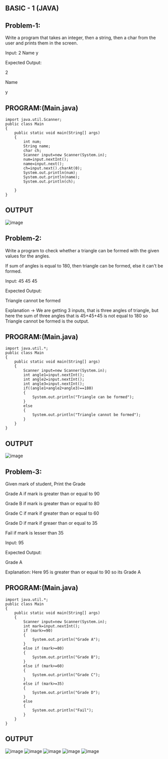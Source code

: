 ## BASIC - 1 (JAVA)
## Problem-1:
Write a program that takes an integer, then a string, then a char from the user and prints them in the screen.

Input:  2 Name y

Expected Output:

2

Name

y

## PROGRAM:(Main.java)
```
import java.util.Scanner;
public class Main
{
    public static void main(String[] args)
    {
        int num;
        String name;
        char ch;
        Scanner input=new Scanner(System.in);
        num=input.nextInt();
        name=input.next();
        ch=input.next().charAt(0);
        System.out.println(num);
        System.out.println(name);
        System.out.println(ch);

    }
}
```

## OUTPUT
![image](https://github.com/user-attachments/assets/c9d58f12-d25a-4f6d-a62a-9ab1b785e555)

## Problem-2:
Write a program to check whether a triangle can be formed with the given values for the angles.

If sum of angles is equal to 180, then triangle can be formed, else it can't be formed.

Input: 45 45 45

Expected Output: 

Triangle cannot be formed

Explanation -> We are getting 3 inputs, that is three angles of triangle, but here the sum of three angles that is 45+45+45 is not equal to 180 so Triangle cannot be formed is the output.

## PROGRAM:(Main.java)
```
import java.util.*;
public class Main
{
    public static void main(String[] args)
    {
        Scanner input=new Scanner(System.in);
        int angle1=input.nextInt();
        int angle2=input.nextInt();
        int angle3=input.nextInt();
        if((angle1+angle2+angle3)==180)
        {
            System.out.println("Triangle can be formed");
        }
        else
        {
            System.out.println("Triangle cannot be formed");
        }
    }
}
```

## OUTPUT
![image](https://github.com/user-attachments/assets/576e853a-6966-4b60-b083-2af1113ee8d3)

## Problem-3:
Given mark of student, Print the Grade

Grade A if mark is greater than or equal to 90

Grade B if mark is greater than or equal to 80

Grade C if mark if greater than or equal to 60

Grade D if mark if greaer than or equal to 35

Fail if mark is lesser than 35


Input: 95

Expected Output:

Grade A

Explanation: Here 95 is greater than or equal to 90 so its Grade A

## PROGRAM:(Main.java)
```
import java.util.*;
public class Main
{
    public static void main(String[] args)
    {
        Scanner input=new Scanner(System.in);
        int mark=input.nextInt();
        if (mark>=90)
        {
            System.out.println("Grade A");
        }
        else if (mark>=80)
        {
            System.out.println("Grade B");
        }
        else if (mark>=60)
        {
            System.out.println("Grade C");
        }
        else if (mark>=35)
        {
            System.out.println("Grade D");
        }
        else
        {
            System.out.println("Fail");
        }
    }
}
```

## OUTPUT
![image](https://github.com/user-attachments/assets/1cd5671d-053b-4033-a3e2-414defcc1919)
![image](https://github.com/user-attachments/assets/8eae3224-d269-4031-9e66-e219ceed3cc9)
![image](https://github.com/user-attachments/assets/db200b33-1f87-4d27-8d92-afe48e42f44c)
![image](https://github.com/user-attachments/assets/5c3ff0b2-7210-4b34-94ec-29b3c71b2c3b)
![image](https://github.com/user-attachments/assets/c0f626bb-7566-4554-86c3-014f148ee249)







